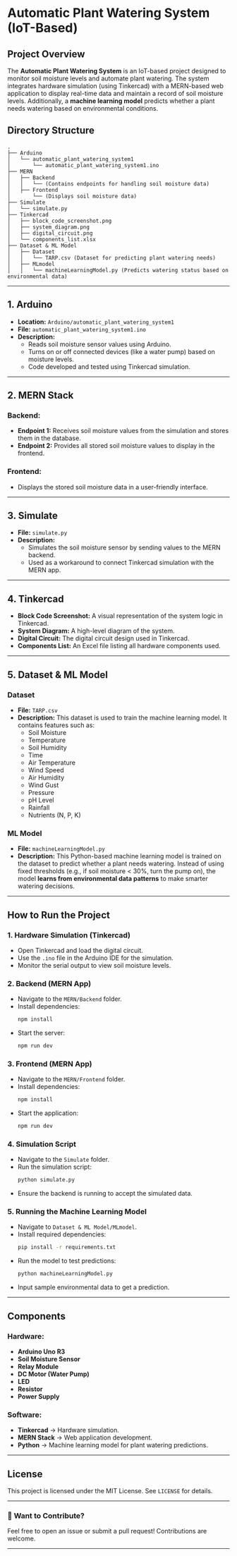 # Automatic Plant Watering System (IoT-Based)

## Project Overview
The **Automatic Plant Watering System** is an IoT-based project designed to monitor soil moisture levels and automate plant watering. The system integrates hardware simulation (using Tinkercad) with a MERN-based web application to display real-time data and maintain a record of soil moisture levels. Additionally, a **machine learning model** predicts whether a plant needs watering based on environmental conditions.

## Directory Structure
```
.
├── Arduino
│   └── automatic_plant_watering_system1
│       └── automatic_plant_watering_system1.ino
├── MERN
│   ├── Backend
│   │   └── (Contains endpoints for handling soil moisture data)
│   ├── Frontend
│       └── (Displays soil moisture data)
├── Simulate
│   └── simulate.py
├── Tinkercad
│   ├── block_code_screenshot.png
│   ├── system_diagram.png
│   ├── digital_circuit.png
│   └── components_list.xlsx
├── Dataset & ML Model
│   ├── Dataset
│   │   └── TARP.csv (Dataset for predicting plant watering needs)
│   ├── MLmodel
│   │   └── machineLearningModel.py (Predicts watering status based on environmental data)
```

---

## 1. **Arduino**
- **Location:** `Arduino/automatic_plant_watering_system1`
- **File:** `automatic_plant_watering_system1.ino`
- **Description:**
  - Reads soil moisture sensor values using Arduino.
  - Turns on or off connected devices (like a water pump) based on moisture levels.
  - Code developed and tested using Tinkercad simulation.

---

## 2. **MERN Stack**
### Backend:
- **Endpoint 1:** Receives soil moisture values from the simulation and stores them in the database.
- **Endpoint 2:** Provides all stored soil moisture values to display in the frontend.

### Frontend:
- Displays the stored soil moisture data in a user-friendly interface.

---

## 3. **Simulate**
- **File:** `simulate.py`
- **Description:**
  - Simulates the soil moisture sensor by sending values to the MERN backend.
  - Used as a workaround to connect Tinkercad simulation with the MERN app.

---

## 4. **Tinkercad**
- **Block Code Screenshot:** A visual representation of the system logic in Tinkercad.
- **System Diagram:** A high-level diagram of the system.
- **Digital Circuit:** The digital circuit design used in Tinkercad.
- **Components List:** An Excel file listing all hardware components used.

---

## 5. **Dataset & ML Model**
### **Dataset**
- **File:** `TARP.csv`
- **Description:** This dataset is used to train the machine learning model. It contains features such as:
  - Soil Moisture
  - Temperature
  - Soil Humidity
  - Time
  - Air Temperature
  - Wind Speed
  - Air Humidity
  - Wind Gust
  - Pressure
  - pH Level
  - Rainfall
  - Nutrients (N, P, K)

### **ML Model**
- **File:** `machineLearningModel.py`
- **Description:** This Python-based machine learning model is trained on the dataset to predict whether a plant needs watering. Instead of using fixed thresholds (e.g., if soil moisture < 30%, turn the pump on), the model **learns from environmental data patterns** to make smarter watering decisions.
  
---

## How to Run the Project

### **1. Hardware Simulation (Tinkercad)**
- Open Tinkercad and load the digital circuit.
- Use the `.ino` file in the Arduino IDE for the simulation.
- Monitor the serial output to view soil moisture levels.

### **2. Backend (MERN App)**
- Navigate to the `MERN/Backend` folder.
- Install dependencies:
  ```bash
  npm install
  ```
- Start the server:
  ```bash
  npm run dev
  ```

### **3. Frontend (MERN App)**
- Navigate to the `MERN/Frontend` folder.
- Install dependencies:
  ```bash
  npm install
  ```
- Start the application:
  ```bash
  npm run dev
  ```

### **4. Simulation Script**
- Navigate to the `Simulate` folder.
- Run the simulation script:
  ```bash
  python simulate.py
  ```
- Ensure the backend is running to accept the simulated data.

### **5. Running the Machine Learning Model**
- Navigate to `Dataset & ML Model/MLmodel`.
- Install required dependencies:
  ```bash
  pip install -r requirements.txt
  ```
- Run the model to test predictions:
  ```bash
  python machineLearningModel.py
  ```
- Input sample environmental data to get a prediction.

---

## **Components**
### **Hardware:**
- **Arduino Uno R3**
- **Soil Moisture Sensor**
- **Relay Module**
- **DC Motor (Water Pump)**
- **LED**
- **Resistor**
- **Power Supply**

### **Software:**
- **Tinkercad** → Hardware simulation.
- **MERN Stack** → Web application development.
- **Python** → Machine learning model for plant watering predictions.

---

## License
This project is licensed under the MIT License. See `LICENSE` for details.

---

### 🚀 **Want to Contribute?**
Feel free to open an issue or submit a pull request! Contributions are welcome. 

---
